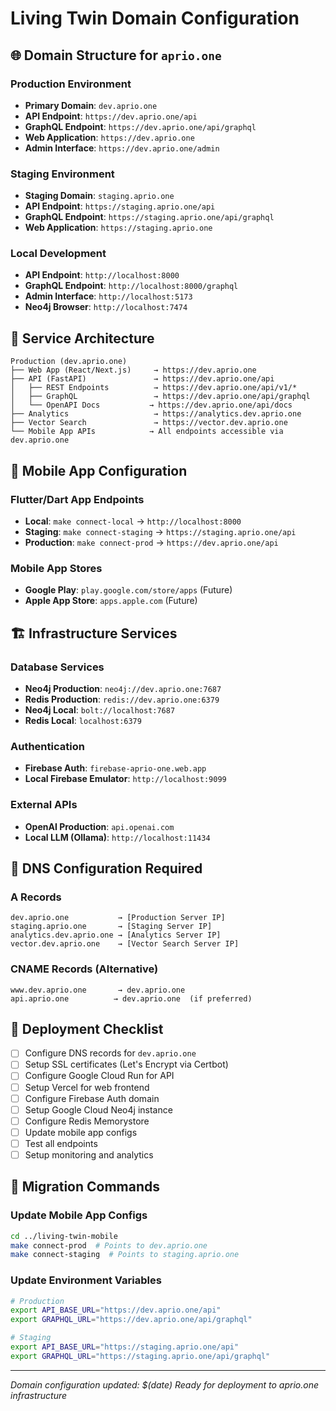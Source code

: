 # Living Twin Domain Configuration

## 🌐 Domain Structure for `aprio.one`

### Production Environment
- **Primary Domain**: `dev.aprio.one`
- **API Endpoint**: `https://dev.aprio.one/api`
- **GraphQL Endpoint**: `https://dev.aprio.one/api/graphql`
- **Web Application**: `https://dev.aprio.one`
- **Admin Interface**: `https://dev.aprio.one/admin`

### Staging Environment
- **Staging Domain**: `staging.aprio.one`
- **API Endpoint**: `https://staging.aprio.one/api`
- **GraphQL Endpoint**: `https://staging.aprio.one/api/graphql`
- **Web Application**: `https://staging.aprio.one`

### Local Development
- **API Endpoint**: `http://localhost:8000`
- **GraphQL Endpoint**: `http://localhost:8000/graphql`
- **Admin Interface**: `http://localhost:5173`
- **Neo4j Browser**: `http://localhost:7474`

## 🔧 Service Architecture

```
Production (dev.aprio.one)
├── Web App (React/Next.js)     → https://dev.aprio.one
├── API (FastAPI)               → https://dev.aprio.one/api
│   ├── REST Endpoints          → https://dev.aprio.one/api/v1/*
│   ├── GraphQL                 → https://dev.aprio.one/api/graphql
│   └── OpenAPI Docs           → https://dev.aprio.one/api/docs
├── Analytics                   → https://analytics.dev.aprio.one
├── Vector Search               → https://vector.dev.aprio.one
└── Mobile App APIs            → All endpoints accessible via dev.aprio.one
```

## 📱 Mobile App Configuration

### Flutter/Dart App Endpoints
- **Local**: `make connect-local` → `http://localhost:8000`
- **Staging**: `make connect-staging` → `https://staging.aprio.one/api`
- **Production**: `make connect-prod` → `https://dev.aprio.one/api`

### Mobile App Stores
- **Google Play**: `play.google.com/store/apps` (Future)
- **Apple App Store**: `apps.apple.com` (Future)

## 🏗️ Infrastructure Services

### Database Services
- **Neo4j Production**: `neo4j://dev.aprio.one:7687`
- **Redis Production**: `redis://dev.aprio.one:6379`
- **Neo4j Local**: `bolt://localhost:7687`
- **Redis Local**: `localhost:6379`

### Authentication
- **Firebase Auth**: `firebase-aprio-one.web.app`
- **Local Firebase Emulator**: `http://localhost:9099`

### External APIs
- **OpenAI Production**: `api.openai.com`
- **Local LLM (Ollama)**: `http://localhost:11434`

## 🔐 DNS Configuration Required

### A Records
```
dev.aprio.one           → [Production Server IP]
staging.aprio.one       → [Staging Server IP]
analytics.dev.aprio.one → [Analytics Server IP]
vector.dev.aprio.one    → [Vector Search Server IP]
```

### CNAME Records (Alternative)
```
www.dev.aprio.one       → dev.aprio.one
api.aprio.one          → dev.aprio.one  (if preferred)
```

## 🚀 Deployment Checklist

- [ ] Configure DNS records for `dev.aprio.one`
- [ ] Setup SSL certificates (Let's Encrypt via Certbot)
- [ ] Configure Google Cloud Run for API
- [ ] Setup Vercel for web frontend
- [ ] Configure Firebase Auth domain
- [ ] Setup Google Cloud Neo4j instance
- [ ] Configure Redis Memorystore
- [ ] Update mobile app configs
- [ ] Test all endpoints
- [ ] Setup monitoring and analytics

## 🔄 Migration Commands

### Update Mobile App Configs
```bash
cd ../living-twin-mobile
make connect-prod  # Points to dev.aprio.one
make connect-staging  # Points to staging.aprio.one
```

### Update Environment Variables
```bash
# Production
export API_BASE_URL="https://dev.aprio.one/api"
export GRAPHQL_URL="https://dev.aprio.one/api/graphql"

# Staging
export API_BASE_URL="https://staging.aprio.one/api"
export GRAPHQL_URL="https://staging.aprio.one/api/graphql"
```

---

*Domain configuration updated: $(date)*
*Ready for deployment to aprio.one infrastructure*
